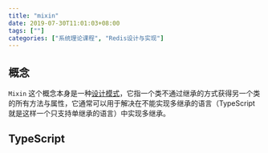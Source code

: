 ```yaml
---
title: "mixin"
date: 2019-07-30T11:01:03+08:00
tags: [""]
categories: ["系统理论课程", "Redis设计与实现"]
---
```



## 概念

`Mixin` 这个概念本身是一种[设计模式](https://en.wikipedia.org/wiki/Mixin)，它指一个类不通过继承的方式获得另一个类的所有方法与属性，它通常可以用于解决在不能实现多继承的语言（TypeScript 就是这样一个只支持单继承的语言）中实现多继承。

## TypeScript

